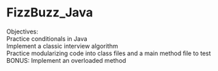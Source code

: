 # FizzBuzz_Java
Objectives: <br>
Practice conditionals in Java <br>
Implement a classic interview algorithm <br>
Practice modularizing code into class files and a main method file to test <br>
BONUS: Implement an overloaded method
